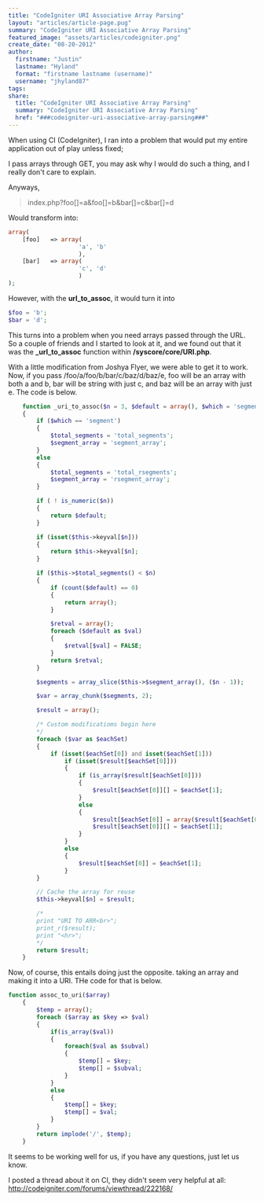 ```yaml
---
title: "CodeIgniter URI Associative Array Parsing"
layout: "articles/article-page.pug"
summary: "CodeIgniter URI Associative Array Parsing"
featured_image: "assets/articles/codeigniter.png"
create_date: "08-20-2012"
author:
  firstname: "Justin"
  lastname: "Hyland"
  format: "firstname lastname (username)"
  username: "jhyland87"
tags:
share:
  title: "CodeIgniter URI Associative Array Parsing"
  summary: "CodeIgniter URI Associative Array Parsing"
  href: "###codeigniter-uri-associative-array-parsing###"
---
```

When using CI (CodeIgniter), I ran into a problem that would put my entire application out of play unless fixed;

I pass arrays through GET, you may ask why I would do such a thing, and I really don't care to explain.

Anyways,

> index.php?foo[]=a&foo[]=b&bar[]=c&bar[]=d

Would transform into:

```php
array(
    [foo]   => array(
                    'a', 'b'
                    ),
    [bar]   => array(
                    'c', 'd'
                    )
);
```

However, with the **url_to_assoc**, it would turn it into

```php
$foo = 'b';
$bar = 'd';
```

This turns into a problem when you need arrays passed through the URL. So a couple of friends and I started to look at it, and we found out that it was the **_url_to_assoc** function within <strong>/syscore/core/URI.php</strong>.

With a little modification from Joshya Flyer, we were able to get it to work. Now, if you pass /foo/a/foo/b/bar/c/baz/d/baz/e, foo will be an array with both a and b, bar will be string with just c, and baz will be an array with just e.
The code is below.

```php
	function _uri_to_assoc($n = 3, $default = array(), $which = 'segment')
	{
		if ($which == 'segment')
		{
			$total_segments = 'total_segments';
			$segment_array = 'segment_array';
		}
		else
		{
			$total_segments = 'total_rsegments';
			$segment_array = 'rsegment_array';
		}

		if ( ! is_numeric($n))
		{
			return $default;
		}

		if (isset($this->keyval[$n]))
		{
			return $this->keyval[$n];
		}

		if ($this->$total_segments() < $n)
		{
			if (count($default) == 0)
			{
				return array();
			}

			$retval = array();
			foreach ($default as $val)
			{
				$retval[$val] = FALSE;
			}
			return $retval;
		}

		$segments = array_slice($this->$segment_array(), ($n - 1));

		$var = array_chunk($segments, 2);

		$result = array();

		/* Custom modificatioms begin here
		*/
		foreach ($var as $eachSet)
		{
			if (isset($eachSet[0]) and isset($eachSet[1]))
				if (isset($result[$eachSet[0]]))
				{
					if (is_array($result[$eachSet[0]]))
					{
						$result[$eachSet[0]][] = $eachSet[1];
					}
					else
					{
						$result[$eachSet[0]] = array($result[$eachSet[0]]);
						$result[$eachSet[0]][] = $eachSet[1];
					}
				}
				else
				{
					$result[$eachSet[0]] = $eachSet[1];
				}
		}

		// Cache the array for reuse
		$this->keyval[$n] = $result;

		/*
		print "URI TO ARR<br>";
		print_r($result);
		print "<hr>";
		*/
		return $result;
	}
```

Now, of course, this entails doing just the opposite. taking an array and making it into a URI. THe code for that is below.

```php
function assoc_to_uri($array)
	{
		$temp = array();
		foreach ($array as $key => $val)
		{
			if(is_array($val))
			{
				foreach($val as $subval)
				{
					$temp[] = $key;
					$temp[] = $subval;
				}
			}
			else
			{
				$temp[] = $key;
				$temp[] = $val;
			}
		}
		return implode('/', $temp);
	}
```

It seems to be working well for us, if you have any questions, just let us know.

I posted a thread about it on CI, they didn't seem very helpful at all: http://codeigniter.com/forums/viewthread/222168/
